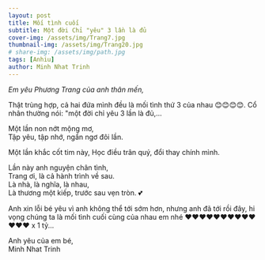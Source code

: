 ```yaml
---
layout: post
title: Mối tình cuối
subtitle: Một đời Chỉ "yêu" 3 lần là đủ 
cover-img: /assets/img/Trang7.jpg
thumbnail-img: /assets/img/Trang20.jpg
# share-img: /assets/img/path.jpg
tags: [Anhiu]
author: Minh Nhat Trinh
---
```

*Em yêu Phương Trang của anh thân mến,*

Thật trùng hợp, cả hai đứa mình đều là mối tình thứ 3 của nhau 😊😊😊😊. Cổ nhân thường nói: "một đời chỉ yêu 3 lần là đủ,...   

Một lần non nớt mộng mơ,  
Tập yêu, tập nhớ, ngẩn ngơ đôi lần.  

Một lần khắc cốt tim này,
Học điều trân quý, đổi thay chính mình.

Lần này anh nguyện chân tình,  
Trang ơi, là cả hành trình về sau.  
Là nhà, là nghĩa, là nhau,  
Là thương một kiếp, trước sau vẹn tròn. 💕  

Anh xin lỗi bé yêu vì anh không thể tới sớm hơn, nhưng anh đã tới rồi đây, hi vọng chúng ta là mối tình cuối cùng của nhau em nhé ❤️❤️❤️❤️❤️❤️❤️❤️❤️❤️❤️❤️❤️ x 1 tỷ...

Anh yêu của em bé,  
Minh Nhat Trinh